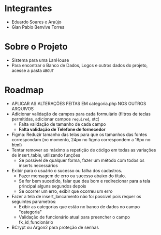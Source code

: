 # Integrantes

-   Eduardo Soares e Araújo
-   Gian Pablo Benvive Torres

# Sobre o Projeto

-   Sistema para uma LanHouse
-   Para encontrar o Banco de Dados, Logos e outros dados do projeto, acesse a pasta `ABOUT`

# Roadmap

-   APLICAR AS ALTERAÇÕES FEITAS EM categoria.php NOS OUTROS ARQUIVOS
-   Adicionar validação de campos para cada formulário (filtros de teclas permitidas, adicionar campos `required`, etc)
    -   Falta validação de tamanho de cada campo
    -   **Falta validação de Telefone de fornecedor**
-   Figma: Reduzir tamanho das telas para que os tamanhos das fontes correspondam (no momento, 24px no figma correspondem a 16px no html)
-   Tentar remover ao máximo a repetição de código em todas as variações de insert_table, utilizando funções
    -   Se possível de qualquer forma, fazer um método com todos os inserts necessários
-   Exibir para o usuário o sucesso ou falha dos cadastros.
    -   Fazer mensagem de erro ou sucesso abaixo do título.
    -   Se for bem sucedido, falar que deu bom e redirecionar para a tela principal alguns segundos depois
    -   Se ocorrer um erro, exibir que ocorreu um erro
-   Fazer a tela de insert_lancamento não foi possível pois requer os seguintes parametros:
    -   Exibir as categorias que estão no banco de dados no campo "categoria"
    -   Validação de funcionário atual para preencher o campo fk_id_funcionário
-   BCrypt ou Argon2 para proteção de senhas
